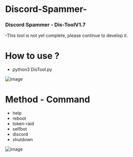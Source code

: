 # Discord-Spammer-

### Discord Spammer - Dis-ToolV1.7
-This tool is not yet complete, please continue to develop it.
# How to use ?
- python3 DisTool.py


![image](https://user-images.githubusercontent.com/105408686/179448715-004c0608-5ecf-4a98-bf87-2e05e8c04651.png)

# Method - Command 
- help
- reboot
- token-raid
- selfbot
- discord
- shutdown

![image](https://user-images.githubusercontent.com/105408686/179448995-a59b6ffe-3bd1-4c9a-b768-8fec02ea2efc.png)
